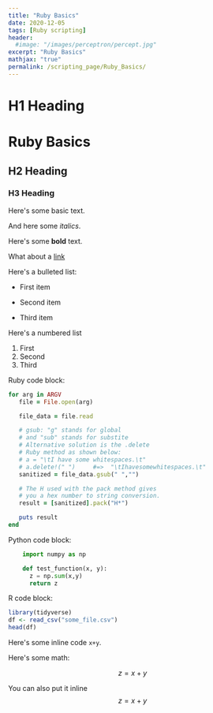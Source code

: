 ```yaml
---
title: "Ruby Basics"
date: 2020-12-05
tags: [Ruby scripting]
header:
  #image: "/images/perceptron/percept.jpg"
excerpt: "Ruby Basics"
mathjax: "true"
permalink: /scripting_page/Ruby_Basics/
---
```


# H1 Heading
# Ruby Basics

## H2 Heading

### H3 Heading

Here's some basic text.

And here some *italics*.

Here's some **bold** text.

What about a [link](https://github.com/KarlBiron)

Here's a bulleted list:
* First item
+ Second item
- Third item

Here's a numbered list
1. First
2. Second
3. Third

Ruby code block:
```ruby
for arg in ARGV
   file = File.open(arg)

   file_data = file.read

   # gsub: "g" stands for global
   # and "sub" stands for substite
   # Alternative solution is the .delete
   # Ruby method as shown below:
   # a = "\tI have some whitespaces.\t"
   # a.delete!(" ")     #=>  "\tIhavesomewhitespaces.\t"
   sanitized = file_data.gsub(" ","")

   # The H used with the pack method gives
   # you a hex number to string conversion.
   result = [sanitized].pack("H*")

   puts result
end
```

Python code block:
```python
    import numpy as np

    def test_function(x, y):
      z = np.sum(x,y)
      return z  
```

R code block:
```r
library(tidyverse)
df <- read_csv("some_file.csv")
head(df)
```

Here's some inline code `x+y`.

Here's some math:

$$z=x+y$$

You can also put it inline $$z=x+y$$
